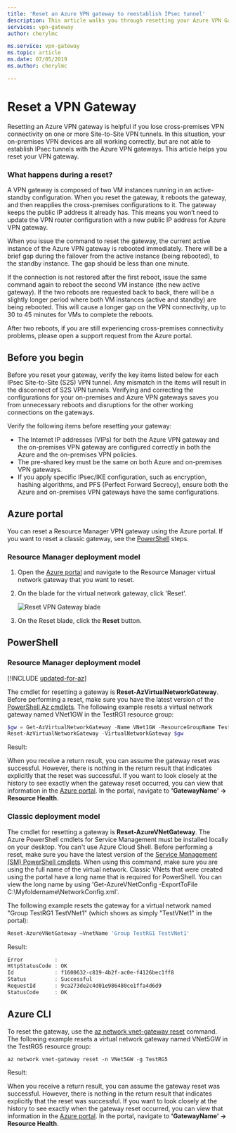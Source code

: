 ```yaml
---
title: 'Reset an Azure VPN gateway to reestablish IPsec tunnel'
description: This article walks you through resetting your Azure VPN Gateway to reestablish IPsec tunnels. The article applies to VPN gateways in both the classic, and the Resource Manager deployment models.
services: vpn-gateway
author: cherylmc

ms.service: vpn-gateway
ms.topic: article
ms.date: 07/05/2019
ms.author: cherylmc

---
```

# Reset a VPN Gateway

Resetting an Azure VPN gateway is helpful if you lose cross-premises VPN connectivity on one or more Site-to-Site VPN tunnels. In this situation, your on-premises VPN devices are all working correctly, but are not able to establish IPsec tunnels with the Azure VPN gateways. This article helps you reset your VPN gateway.

### What happens during a reset?

A VPN gateway is composed of two VM instances running in an active-standby configuration. When you reset the gateway, it reboots the gateway, and then reapplies the cross-premises configurations to it. The gateway keeps the public IP address it already has. This means you won’t need to update the VPN router configuration with a new public IP address for Azure VPN gateway.

When you issue the command to reset the gateway, the current active instance of the Azure VPN gateway is rebooted immediately. There will be a brief gap during the failover from the active instance (being rebooted), to the standby instance. The gap should be less than one minute.

If the connection is not restored after the first reboot, issue the same command again to reboot the second VM instance (the new active gateway). If the two reboots are requested back to back, there will be a slightly longer period where both VM instances (active and standby) are being rebooted. This will cause a longer gap on the VPN connectivity, up to 30 to 45 minutes for VMs to complete the reboots.

After two reboots, if you are still experiencing cross-premises connectivity problems, please open a support request from the Azure portal.

## <a name="before"></a>Before you begin

Before you reset your gateway, verify the key items listed below for each IPsec Site-to-Site (S2S) VPN tunnel. Any mismatch in the items will result in the disconnect of S2S VPN tunnels. Verifying and correcting the configurations for your on-premises and Azure VPN gateways saves you from unnecessary reboots and disruptions for the other working connections on the gateways.

Verify the following items before resetting your gateway:

* The Internet IP addresses (VIPs) for both the Azure VPN gateway and the on-premises VPN gateway are configured correctly in both the Azure and the on-premises VPN policies.
* The pre-shared key must be the same on both Azure and on-premises VPN gateways.
* If you apply specific IPsec/IKE configuration, such as encryption, hashing algorithms, and PFS (Perfect Forward Secrecy), ensure both the Azure and on-premises VPN gateways have the same configurations.

## <a name="portal"></a>Azure portal

You can reset a Resource Manager VPN gateway using the Azure portal. If you want to reset a classic gateway, see the [PowerShell](#resetclassic) steps.

### Resource Manager deployment model

1. Open the [Azure portal](https://portal.azure.com) and navigate to the Resource Manager virtual network gateway that you want to reset.
2. On the blade for the virtual network gateway, click 'Reset'.

   ![Reset VPN Gateway blade](./media/vpn-gateway-howto-reset-gateway/reset-vpn-gateway-portal.png)
3. On the Reset blade, click the **Reset** button.

## <a name="ps"></a>PowerShell

### Resource Manager deployment model

[!INCLUDE [updated-for-az](../../includes/updated-for-az.md)]

The cmdlet for resetting a gateway is **Reset-AzVirtualNetworkGateway**. Before performing a reset, make sure you have the latest version of the [PowerShell Az cmdlets](https://docs.microsoft.com/powershell/module/az.network). The following example resets a virtual network gateway named VNet1GW in the TestRG1 resource group:

```powershell
$gw = Get-AzVirtualNetworkGateway -Name VNet1GW -ResourceGroupName TestRG1
Reset-AzVirtualNetworkGateway -VirtualNetworkGateway $gw
```

Result:

When you receive a return result, you can assume the gateway reset was successful. However, there is nothing in the return result that indicates explicitly that the reset was successful. If you want to look closely at the history to see exactly when the gateway reset occurred, you can view that information in the [Azure portal](https://portal.azure.com). In the portal, navigate to **'GatewayName' -> Resource Health**.

### <a name="resetclassic"></a>Classic deployment model

The cmdlet for resetting a gateway is **Reset-AzureVNetGateway**. The Azure PowerShell cmdlets for Service Management must be installed locally on your desktop. You can't use Azure Cloud Shell. Before performing a reset, make sure you have the latest version of the [Service Management (SM) PowerShell cmdlets](https://docs.microsoft.com/powershell/azure/servicemanagement/install-azure-ps?view=azuresmps-4.0.0#azure-service-management-cmdlets). When using this command, make sure you are using the full name of the virtual network. Classic VNets that were created using the portal have a long name that is required for PowerShell. You can view the long name by using 'Get-AzureVNetConfig -ExportToFile C:\Myfoldername\NetworkConfig.xml'.

The following example resets the gateway for a virtual network named "Group TestRG1 TestVNet1" (which shows as simply "TestVNet1" in the portal):

```powershell
Reset-AzureVNetGateway –VnetName 'Group TestRG1 TestVNet1'
```

Result:

```powershell
Error          :
HttpStatusCode : OK
Id             : f1600632-c819-4b2f-ac0e-f4126bec1ff8
Status         : Successful
RequestId      : 9ca273de2c4d01e986480ce1ffa4d6d9
StatusCode     : OK
```

## <a name="cli"></a>Azure CLI

To reset the gateway, use the [az network vnet-gateway reset](https://docs.microsoft.com/cli/azure/network/vnet-gateway) command. The following example resets a virtual network gateway named VNet5GW in the TestRG5 resource group:

```azurecli
az network vnet-gateway reset -n VNet5GW -g TestRG5
```

Result:

When you receive a return result, you can assume the gateway reset was successful. However, there is nothing in the return result that indicates explicitly that the reset was successful. If you want to look closely at the history to see exactly when the gateway reset occurred, you can view that information in the [Azure portal](https://portal.azure.com). In the portal, navigate to **'GatewayName' -> Resource Health**.
